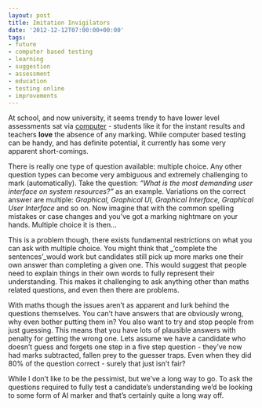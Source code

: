 ```yaml
---
layout: post
title: Imitation Invigilators
date: '2012-12-12T07:00:00+00:00'
tags:
- future
- computer based testing
- learning
- suggestion
- assessment
- education
- testing online
- improvements
---
```

At school, and now university, it seems trendy to have lower level assessments sat via [computer](http://en.wikipedia.org/wiki/E-assessment) - students like it for the instant results and teachers **love** the absence of any marking. While computer based testing can be handy, and has definite potential, it currently has some very apparent short-comings.

There is really one type of question available: multiple choice. Any other question types can become very ambiguous and extremely challenging to mark (automatically). Take the question: _“What is the most demanding user interface on system resources?”_ as an example. Variations on the correct answer are multiple: _Graphical, Graphical UI, Graphical Interface, Graphical User Interface_ and so on. Now imagine that with the common spelling mistakes or case changes and you’ve got a marking nightmare on your hands. Multiple choice it is then…

This is a problem though, there exists fundamental restrictions on what you can ask with multiple choice. You might think that _‘complete the sentences’_would work but candidates still pick up more marks one their own answer than completing a given one. This would suggest that people need to explain things in their own words to fully represent their understanding. This makes it challenging to ask anything other than maths related questions, and even then there are problems.

With maths though the issues aren’t as apparent and lurk behind the questions themselves. You can’t have answers that are obviously wrong, why even bother putting them in? You also want to try and stop people from just guessing. This means that you have lots of plausible answers with penalty for getting the wrong one. Lets assume we have a candidate who doesn’t guess and forgets one step in a five step question - they’ve now had marks subtracted, fallen prey to the guesser traps. Even when they did 80% of the question correct - surely that just isn’t fair?

While I don’t like to be the pessimist, but we’ve a long way to go. To ask the questions required to fully test a candidate’s understanding we’d be looking to some form of AI marker and that’s certainly quite a long way off.
